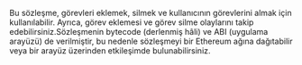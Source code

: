 Bu sözleşme, görevleri eklemek, silmek ve kullanıcının görevlerini almak için kullanılabilir. Ayrıca, görev eklemesi ve görev silme olaylarını takip edebilirsiniz.Sözleşmenin bytecode (derlenmiş hâli) ve ABI (uygulama arayüzü) de verilmiştir, bu nedenle sözleşmeyi bir Ethereum ağına dağıtabilir veya bir arayüz üzerinden etkileşimde bulunabilirsiniz.
